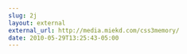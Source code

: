 ```yaml
---
slug: 2j
layout: external
external_url: http://media.miekd.com/css3memory/
date: 2010-05-29T13:25:43-05:00
---
```

